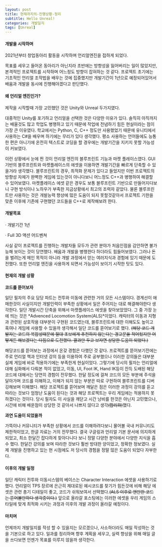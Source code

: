```yaml
---
layout: post
title: 현재까지의-진행상황-정리
subtitle: Hello Unreal!
categories: 개발일지
tags: [Unreal]
---
```



#### 개발을 시작하며

 2021년부터 창업동아리 활동을 시작하며 언리얼엔진을 접하게 되었다. 

 목표를 세우고 들어온 동아리가 아닌지라 초반에는 방향성을 잃어버리는 일이 많았지만, 본격적인 프로젝트를 시작하며 어느정도 방향이 잡혀하는 것 같다. 프로젝트 초기에는 기초적인 언리얼 조작법을 배우는 것에 집중했지만 개발기간이 1년으로 예정되어있어서 배움과 개발을 동시에 진행해야겠다고 판단했다. 



#### 왜 언리얼 엔진인가?

 제작을 시작할때 가장 고민했던 것은 Unity와 Unreal 두가지였다. 

 대중적인 Unity를 포기하고 언리얼을 선택한 것은 다양한 이유가 있다. 솔직히 아직까지는 배울것도 많고 학업도 병행하고 있기 때문에 작업에 전념하기 힘든 현실이라는 점이 가장 큰 이유였다. 학교에서는 Python, C, C++ 정도만 사용했었기 때문에 유니티에서 사용하는 C#을 배우며 하기에는 무리가 있다 생각했다. 평소 사용하는 언어들에도 능통한 편은 아니기에 온전히 텍스트로 코딩을 할 경우에는 개발기간을 지키지 못할 가능성이 커보였다. 

 이런 상황에서 눈에 띈 것이 언리얼 엔진의 블루프린트 기능과 마켓 플레이스였다. GUI기반의 블루프린트와 마켓플레이스의 에셋을 이용하면 개발기간을 빠르게 단축할 수 있을거라 생각했다. 블루프린트의 경우, 최적화 문제가 있다고 들었지만 이번 프로젝트의 방향성 자체가 완벽한 게임에 있는것이 아니다보니 어느정도 C++과 병행하여 해결할 수 있어보였다. 마켓플레이스 에셋 같은 경우도 보통 블루프린트 기반으로 만들어지다보니 구현 방식이나 노하우가 부족한 지금상황에서 최고의 조력자 같았다. 물론 블루프린트만 사용하는 것은 개발능력 향상에 많은 도움이 되지 못할것같아서 프로젝트 기한을 맞춘 이후에 기존에 구현했던 코드들을 C++로 제작해보려 한다. 



#### 개발목표

· 개발기간 1년

· Full 3D 액션 어드벤쳐

 사실 같이 프로젝트를 진행하는 개발자들 모두가 관련 분야가 처음인점을 감안하면 불가능해 보이는 것이 당연했다. 배움과 개발을 병행한다 하더라도 힘들어보였다. 그러나 돈을 벌려는게 메인 목적이 아니라 개발 과정에서 얻는 여러지식과 경험에 있기 때문에 도전했다. 또한 언리얼 엔진을 사용하게 되면서 가능성이 보이기 시작한 탓도 있다. 



#### 현재의 개발 상황

**코드를 뜯어보자**

 일단 필자의 주요 담당 파트는 전투와 이동에 관련한 거의 모든 시스템이다. 경계선이 애매한것이 사실이지만 개발인력이 부족한 상황에서 일은 주어지는 대로 해결해야한다 생각한다. 일단 개발시간 단축을 위해서 마켓플레이스 에셋을 찾아보았었다. 그 중 가장 눈에 띄는 것은 *Advenced Locomotion System(ALS)*이었다.  캐릭터의 이동과 지형과 관련된 상호작용 대부분이 구현된 코드였는데, 블루프린트에 대한 이해도도 높이고 혹여나 게임에 사용할 수 있을까 생각해서 일단 코드를 뜯어보기로 했다. 
~~(해당 코드 개발자는 코드의 복잡성때문에 절대 초보에게 추천하지 않는다는 경고문을 적어뒀지만 어떻게든 해보겠다는 다짐으로 도전했다. 결과만 두고 보자면 상당한 도움이 되었다.)~~

 해당코드를 뜯어보는 과정에서 온갖 경험은 다했던 것 같다. 프로젝트를 뜯어보기전에는 주로 언리얼 책과 인터넷 강의 등을 이용하여 주로 공부했으나 이러한 강의들은 대부분 실제 게임에 바로 적용하기에는 부족한게 현실이었다. 그렇기에 당시의 필자는 언리얼에 대해 심화해서 다뤄본 적이 없었고, 이동, UI, Foot IK, Hand IK등이 잔득 도배된 해당 코드에 대해서는 당연히 경험이 전무했다. 
 한달 정도에 걸쳐 코드의 모든 부분에 주석을 달아가며 코드를 이해하고, 이해가 되지 않는 부분은 따로 구현하여 블루프린트를 디버깅해보며 이해했다. 해당 프로젝트를 뜯어보며 깨달은 점은 이러한 과정이 강의를 듣고 따라는 것보다 엄청난 도움이 된다는 것과 해당 프로젝트는 우리 게임에는 적용하지 못하겠다는 것이다. 당시 필자도 이 사실을 깨닫고 시간 낭비를 한것은 아닌지 고민했으나, 시간에 비해 배운점이 상당한 것 같아서 나쁘지 않다고 생각~~(합리화)~~했다. 


**과연 도움이 되었을까**

 가뜩이나 커뮤니티가 부족한 상황에서 코드를 이해하려다보니 물어볼 국내 커뮤니티도 제한적이었고, 한글 자료는 거의 전무했다. 결국 구글링과 언리얼 기본 문서에 의지하게 되었고, 최소 한달간 잡다하게 찾아다니다 보니 정말 댜양한 분야에서 다양한 지식을 흡수 했다. 한달간 강의를 보며 따라한 것보다 훨씬 방대한 양이었고, 정확한 정보였다. 실제 개발을 진행하고 있는 현 시점에도 저 당시의 경험을 정말 많은 도움이 되었다 자부한다.
 
 

#### 이후의 개발 일정

 일단 캐릭터 전투와 이동시스템의 베이스는 Character Interaction 에셋을 사용하기로 했다. 언리얼이 TPS 장르에 은근히 제대로된 예시코드를 찾기가 힘든것에 비해 해당 에셋은 관련 총기 디테일이 좋고, 코드가 쉬워보여서 선택했다.~~(ALS 이후로 왠만한 코드는 뜯어볼만하다 생각중이다.)~~ 앞으로 올라갈 포스팅에는 이러한 에셋을 우리 게임의 스타일에 맞게 최적화 시키는 과정과 이후의 개발 과정이 올라갈 예정이다.



#### 마치며

 언제까지 개발일지를 작성 할 수 있을지는 모르겠으나, 사소하더라도 매일 작성하는 것을 기본으로 하고 있다. 일과를 정리하며 향후 계획을 세우고, 실력 향상을 위해 매일 글을 쓰다보면 언젠가 목표를 이루지 않을까 생각한다.

